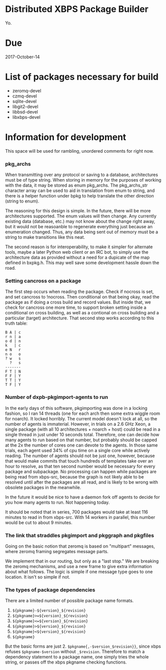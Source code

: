 # Distributed XBPS Package Builder

Yo.

# Due

2017-October-14

# List of packages necessary for build

- zeromq-devel
- czmq-devel
- sqlite-devel
- libgit2-devel
- libbsd-devel
- libxbps-devel

# Information for development

This space will be used for rambling, unordered comments for right now.

### pkg_archs

When transmitting over any protocol or saving to a database, architectures must
be of type string. When storing in memory for the purposes of working with the
data, it may be stored as enum pkg_archs. The pkg_archs_str character array
can be used to aid in translation from enum to string, and there is a helper
function under bpkg to help translate the other direction (string to enum).

The reasoning for this design is simple. In the future, there will be more
architectures supported. The enum values will then change. Any currently
existing data (database, etc.) may not know about the change right away,
but it would not be reasoanble to regenerate everything just because an
enumeration changed.  Thus, any data being sent out of memory must be a
string to make transitions like this neat.

The second reason is for interoperability, to make it simpler for alternate
tools, maybe a later Python web client or an IRC bot, to simply use the
architecture data as provided without a need for a dupicate of the map defined
in bxpkg.h. This may well save some development hassle down the road.

### Setting cancross on a package

The first step occurs when reading the package. Check if nocross is set, and
set cancross to !nocross. Then conditional on that being okay, read the package
as if doing a cross build and record values. But inside that, we check for
cancross one more time, to support broken setting inside a conditional on cross
building, as well as a contional on cross building and a particular (target)
architecture. That second step works according to this truth table:

```
B A | c
r n | a
o d | n
k   | c
e N   r
n o   o
? w   s
  ?   s
-------
F T | N
F F | Y
T T | Y
T F | Y
```

### Number of dxpb-pkgimport-agents to run

In the early days of this software, pkgimporting was done in a locking fashion,
so I ran 14 threads (one for each arch then some extra wiggle room for noarch).
It locked horribly. The current model doesn't lock at all, so the number of
agents is immaterial. However, in trials on a 2.6 GHz Xeon, a single package
(with all 10 architectures + noarch + host) could be read in a single thread in
just under 10 seconds total. Therefore, one can decide how many agents to run
based on that number, but probably should be capped at the 2x the number of
cores one can devote to the agents. In those same trials, each agent used 34%
of cpu time on a single core while actively reading. The number of agents
should not be just one, however, because that would make commits that touch
hundreds of templates take over an hour to resolve, as that ten second number
would be necessary for every package and subpackage. No processing can happen
while packages are being read from xbps-src, because the graph is not likely
able to be resolved until after the packages are all read, and is likely to be
wrong with obsolete packages in the meanwhile.

In the future it would be nice to have a daemon fork off agents to decide for
you how many agents to run. Not happening today.

It should be noted that in series, 700 packages would take at least 116 minutes
to read in from xbps-src. With 14 workers in parallel, this number would be cut
to about 9 minutes.

### The link that straddles pkgimport and pkggraph and pkgfiles

Going on the basic notion that zeromq is based on "multipart" messages, where
zeromq framing segregates message parts.

We implement that in our routing, but only as a "last stop." We are breaking
the zeromq mechanisms, and use a new frame to give extra information about what
follows. The logic is simple if one message type goes to one location. It isn't
so simple if not.

### The types of package dependencies

There are a limited number of possible package name formats.
1. `${pkgname}-${version}_${revision}`
1. `${pkgname}>=${version}_${revision}`
1. `${pkgname}<=${version}_${revision}`
1. `${pkgname}>${version}_${revision}`
1. `${pkgname}<${version}_${revision}`
1. `${pkgname}`

But the basic forms are just 2. `$pkgname{,-$version_$revision}}`, since xbps
refuses `$pkgname-$version` without `_$revision`.
Therefore to match a dependency statement to a package name, one simply tries
the whole string, or passes off the xbps pkgname checking functions.

